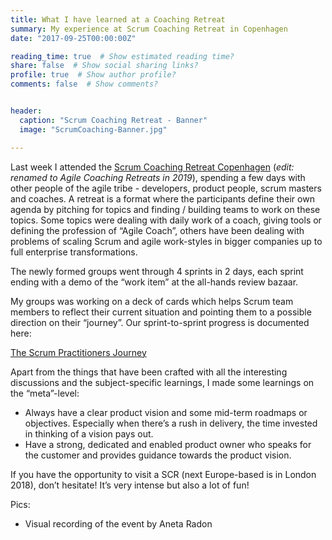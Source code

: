 ```yaml
---
title: What I have learned at a Coaching Retreat
summary: My experience at Scrum Coaching Retreat in Copenhagen
date: "2017-09-25T00:00:00Z"

reading_time: true  # Show estimated reading time?
share: false  # Show social sharing links?
profile: true  # Show author profile?
comments: false  # Show comments?


header:
  caption: "Scrum Coaching Retreat - Banner"
  image: "ScrumCoaching-Banner.jpg"

---
```


Last week I attended the [Scrum Coaching Retreat Copenhagen](https://agilecoachingretreats.org/) (*edit: renamed to Agile Coaching Retreats in 2019*), spending a few days with other people of the agile tribe - developers, product people, scrum masters and coaches. A retreat is a format where the participants define their own agenda by pitching for topics and finding / building teams to work on these topics. Some topics were dealing with daily work of a coach, giving tools or defining the profession of “Agile Coach”, others have been dealing with problems of scaling Scrum and agile work-styles in bigger companies up to full enterprise transformations.

The newly formed groups went through 4 sprints in 2 days, each sprint ending with a demo of the “work item” at the all-hands review bazaar.

My groups was working on a deck of cards which helps Scrum team members to reflect their current situation and pointing them to a possible direction on their “journey”. Our sprint-to-sprint progress is documented here:

[The Scrum Practitioners Journey](https://agilecoachingretreats.org/copenhagen-2017/the-scrum-practitioners-journey/)

Apart from the things that have been crafted with all the interesting discussions and the subject-specific learnings, I made some learnings on the “meta”-level:

* Always have a clear product vision and some mid-term roadmaps or objectives. Especially when there’s a rush in delivery, the time invested in thinking of a vision pays out.
 * Have a strong, dedicated and enabled product owner who speaks for the customer and provides guidance towards the product vision.

If you have the opportunity to visit a SCR (next Europe-based is in London 2018), don’t hesitate! It’s very intense but also a lot of fun!

Pics:
- Visual recording of the event by Aneta Radon